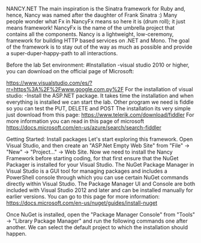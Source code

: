 NANCY.NET
The main inspiration is the Sinatra framework for Ruby and, hence, Nancy was named after the daughter of Frank Sinatra :) Many people wonder what Fx in NancyFx means so here it is (drum roll); it just means framework! NancyFx is the name of the umbrella project that contains all the components.
Nancy is a lightweight, low-ceremony, framework for building HTTP based services on .NET and Mono. The goal of the framework is to stay out of the way as much as possible and provide a super-duper-happy-path to all interactions.
 
Before the lab
Set environment:
#Installation
-visual studio 2010 or higher, you can download on the official page of Microsoft:
 
https://www.visualstudio.com/es/?rr=https%3A%2F%2Fwww.google.com.py%2F
For the installation of visual studio:
-Install the ASP.NET package.
It takes time the installation and when everything is installed we can start the lab.
Other program we need is fiddle so you can test the PUT, DELETE and POST
The installation its very simple just download from this page:
https://www.telerik.com/download/fiddler
For more information you can read in this page of microsoft https://docs.microsoft.com/en-us/azure/search/search-fiddler
 
Getting Started: Install packages
Let's start exploring this framework. Open Visual Studio, and then create an "ASP.Net Empty Web Site" from "File" -> "New" -> "Project..." -> Web Site.
Now we need to install the Nancy Framework before starting coding, for that first ensure that the NuGet Packager is installed for your Visual Studio.
The NuGet Package Manager in Visual Studio is a GUI tool for managing packages and includes a PowerShell console through which you can use certain NuGet commands directly within Visual Studio. The Package Manager UI and Console are both included with Visual Studio 2012 and later and can be installed manually for earlier versions.
You can go to this page for more information: https://docs.microsoft.com/en-us/nuget/guides/install-nuget
 
Once NuGet is installed, open the "Package Manager Console" from "Tools" -> "Library Package Manager" and run the following commands one after another. We can select the default project to which the installation should happen. 

